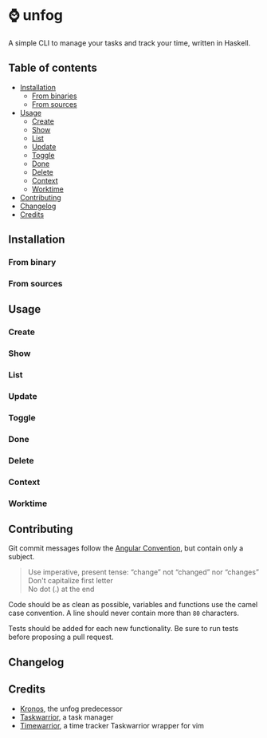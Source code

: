# ⌚ unfog
A simple CLI to manage your tasks and track your time, written in Haskell.

## Table of contents

  * [Installation](#installation)
    * [From binaries](#from-binaries)
    * [From sources](#from-sources)
  * [Usage](#usage)
    * [Create](#create)
    * [Show](#read)
    * [List](#list)
    * [Update](#update)
    * [Toggle](#toggle)
    * [Done](#done)
    * [Delete](#delete)
    * [Context](#context)
    * [Worktime](#worktime)
  * [Contributing](#contributing)
  * [Changelog](#changelog)
  * [Credits](#credits)

## Installation
### From binary
### From sources
## Usage
### Create
### Show
### List
### Update
### Toggle
### Done
### Delete
### Context
### Worktime
## Contributing

Git commit messages follow the [Angular
Convention](https://gist.github.com/stephenparish/9941e89d80e2bc58a153), but
contain only a subject.

  > Use imperative, present tense: “change” not “changed” nor
  > “changes”<br>Don't capitalize first letter<br>No dot (.) at the end

Code should be as clean as possible, variables and functions use the camel case
convention. A line should never contain more than `80` characters.

Tests should be added for each new functionality. Be sure to run tests before
proposing a pull request.

## Changelog
## Credits

- [Kronos](https://github.com/soywod/kronos.vim), the unfog predecessor
- [Taskwarrior](https://taskwarrior.org), a task manager
- [Timewarrior](https://taskwarrior.org/docs/timewarrior), a time tracker
  Taskwarrior wrapper for vim
